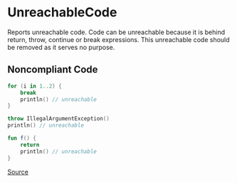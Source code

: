 # UnreachableCode

Reports unreachable code.
Code can be unreachable because it is behind return, throw, continue or break expressions.
This unreachable code should be removed as it serves no purpose.

## Noncompliant Code

```kotlin
for (i in 1..2) {
    break
    println() // unreachable
}

throw IllegalArgumentException()
println() // unreachable

fun f() {
    return
    println() // unreachable
}
```

[Source](https://arturbosch.github.io/detekt/potential-bugs.html#unreachablecode)
